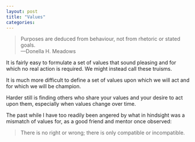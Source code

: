 ```yaml
---
layout: post
title: "Values"
categories:
---
```

> Purposes are deduced from behaviour, not from rhetoric or stated goals.
> <br>—Donella H. Meadows

It is fairly easy to formulate a set of values that sound pleasing and for which no real action is required. We might instead call these truisms.

It is much more difficult to define a set of values upon which we will act and for which we will be champion.

Harder still is finding others who share your values and your desire to act upon them, especially when values change over time.

The past while I have too readily been angered by what in hindsight was a mismatch of values for, as a good friend and mentor once observed:

> There is no right or wrong; there is only compatible or incompatible.